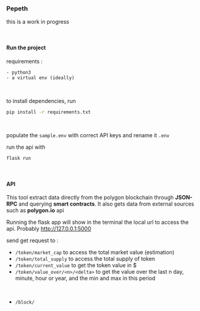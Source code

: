 ### Pepeth

this is a work in progress

&nbsp;

#### Run the project

requirements : 

    - python3
    - a virtual env (ideally)

&nbsp;

to install dependencies, run

```bash 
pip install -r requirements.txt
```

&nbsp;


populate the `sample.env` with correct API keys and rename it `.env`

run the api with 
```bash
flask run
```

&nbsp;


#### API 

This tool extract data directly from the polygon blockchain through **JSON-RPC** and querying **smart contracts**.
It also gets data from external sources such as **polygon.io** api


Running the flask app will show in the terminal the local url to access the api. Probably http://127.0.0.1:5000

send get request to :

-  `/token/market_cap` to access the total market value (estimation)
-  `/token/total_supply` to access the total supply of token
-  `/token/current_value` to get the token value in $
-  `/token/value_over/<n>/<delta>` to get the value over the last n day, minute, hour or year, and the min and max in this period

&nbsp;

- `/block/`
